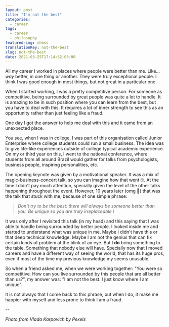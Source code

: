 ```yaml
---
layout: post
title: "I'm not the best"
categories:
  - career
tags:
  - career
  - philosophy
featured-img: chess
translationKey: not-the-best
slug: not-the-best
date: 2021-03-25T17:14:52-03:00
---
```


All my career I worked in places where people were better than me. Like... *way* better, in one thing or another. They were truly exceptional people. <!--more--> I think I was good enough in most things, but not great in a particular one. 

When I started working, I was a pretty competitive person. For someone as competitive, being surrounded by great people was quite a lot to handle. It is amazing to be in such position where you can learn from the best, but you have to deal with this. It requires a lot of inner strength to see this as an opportunity rather than just feeling like a fraud. 

One day I got the answer to help me deal with this and it came from an unexpected place. 

You see, when I was in college, I was part of this organisation called Junior Enterprise where college students could run a small business. The idea was to give life-like experiences outside of college typical academic experience. On my or third year on this, I went to the national conference, where students from all around Brazil would gather for talks from psychologists, business people, inspiring personalities, etc. 

The opening keynote was given by a motivational speaker. It was a mix of magic-business-concert talk, so you can imagine how that went 🙄. At the time I didn't pay much attention, specially given the level of the other talks happening throughout the event. However, 10 years later (omg 🤯) that was the talk that stuck with me, because of one simple phrase:

> *Don't try to be the best: there will always be someone better than you. Be unique so you are truly irreplaceable.i*

It was only after I revisited this talk (in my head) and this saying that I was able to handle being surrounded by better people. I looked inside me and started to understand what was unique in me. Maybe I didn't have this or that deep technical knowledge. Maybe I am not the genius that can fix certain kinds of problem at the blink of an eye. But I **do** bring something to the table. Something that  nobody else will have. Specially now that I moved careers and have a different way of seeing the world, that has its huge pros, even if most of the time my previous knowledge my seems unusable. 

So when a friend asked me, when we were working together: "You were so competitive. How can you live surrounded by this people that are all better than us?", my answer was: "I am not the best. I just know where I am unique".

It is not always that I come back to this phrase, but when I do, it make me happier with myself and less prone to think I am a fraud.

--


*Photo from Vlada Karpovich by Pexels*


